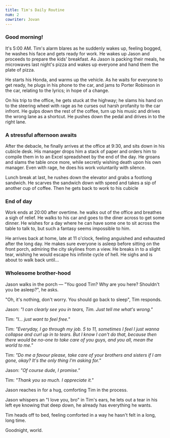 ```yaml
---
title: Tim's Daily Routine
num: 2
cowriter: Jovan
---
```


### Good morning!

It's 5:00 AM. Tim's alarm blares as he suddenly wakes up, feeling bogged, he washes his face and gets ready for work. He wakes up Jason and proceeds to prepare the kids' breakfast. As Jason is packing their meals, he microwaves last night's pizza and wakes up everyone and hand them the plate of pizza.

He starts his Honda, and warms up the vehicle. As he waits for everyone to get ready, he plugs in his phone to the car, and jams to Porter Robinson in the car, relating to the lyrics; in hope of a change.

On his trip to the office, he gets stuck at the highway; he slams his hand on to the steering wheel with rage as he curses out harsh profanity to the car infront. He gulps down the rest of the coffee, turn up his music and drives the wrong lane as a shortcut. He pushes down the pedal and drives in to the right lane.

### A stressful afternoon awaits

After the debacle, he finally arrives at the office at 9:30, and sits down in his cubicle desk. His manager drops him a stack of paper and orders him to compile them in to an Excel spreadsheet by the end of the day. He groans and slams the table once more, while secretly wishing death upon his own manager. Even with rage, he does his work voluntarily with silence.

Lunch break at last, he rushes down the elevator and grabs a footlong sandwich. He scarves the sandwich down with speed and takes a sip of another cup of coffee. Then he gets back to work to his cubicle

### End of day

Work ends at 20:00 after overtime. he walks out of the office and breathes a sigh of relief. He walks to his car and goes to the diner across to get some dinner. He wishes for a day where he can have some one to sit across the table to talk to, but such a fantasy seems impossible to him.

He arrives back at home, late at 11 o'clock, feeling anguished and exhausted after the long day. He makes sure everyone is asleep before sitting on the front porch, admiring the city skylines from a view. He breaks in to a slight tear, wishing he would escape his infinite cycle of hell. He sighs and is about to walk back until...

### Wholesome brother-hood

Jason walks in the porch — "You good Tim? Why are you here? Shouldn't you be asleep?", he asks.

"Oh, it's nothing, don't worry. You should go back to sleep", Tim responds.

Jason: _"I can clearly see you in tears, Tim. Just tell me what's wrong."_

Tim: _"I... just want to feel free."_

Tim: _"Everyday, I go through my job. 5 to 11, sometimes I feel I just wanna collapse and curl up in to tears. But I know I can't do that, because then there would be no-one to take care of you guys, and you all, mean the world to me."_

Tim: _"Do me a favour please, take care of your brothers and sisters if I am gone, okay? It's the only thing I'm asking for."_

Jason: _"Of course dude, I promise."_

Tim: _"Thank you so much. I appreciate it."_

Jason reaches in for a hug, comforting Tim in the process.

Jason whispers an "I love you, bro" in Tim's ears, he lets out a tear in his left eye knowing that deep down, he already has everything he wants.

Tim heads off to bed, feeling comforted in a way he hasn't felt in a long, long time.

Goodnight, world.
